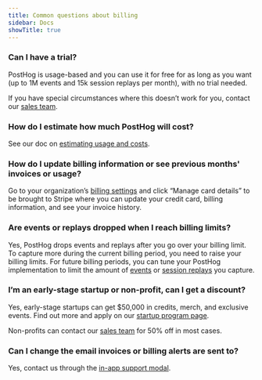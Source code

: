 ```yaml
---
title: Common questions about billing
sidebar: Docs
showTitle: true
---
```


### Can I have a trial?

PostHog is usage-based and you can use it for free for as long as you want (up to 1M events and 15k session replays per month), with no trial needed.

If you have special circumstances where this doesn’t work for you, contact our [sales team](/contact-sales). 

### How do I estimate how much PostHog will cost?

See our doc on [estimating usage and costs](/docs/billing/estimating-usage-costs).

### How do I update billing information or see previous months' invoices or usage?

Go to your organization’s [billing settings](/organization/billing) and click “Manage card details” to be brought to Stripe where you can update your credit card, billing information, and see your invoice history.

### Are events or replays dropped when I reach billing limits?

Yes, PostHog drops events and replays after you go over your billing limit. To capture more during the current billing period, you need to raise your billing limits. For future billing periods, you can tune your PostHog implementation to limit the amount of [events](/tutorials/fewer-unwanted-events) or [session replays](/tutorials/limit-session-recordings) you capture.

### I’m an early-stage startup or non-profit, can I get a discount?

Yes, early-stage startups can get $50,000 in credits, merch, and exclusive events. Find out more and apply on our [startup program page](/startups).

Non-profits can contact our [sales team](/contact-sales) for 50% off in most cases.

### Can I change the email invoices or billing alerts are sent to?

Yes, contact us through the [in-app support modal](https://app.posthog.com/project/settings#supportModal=support%3Abilling).